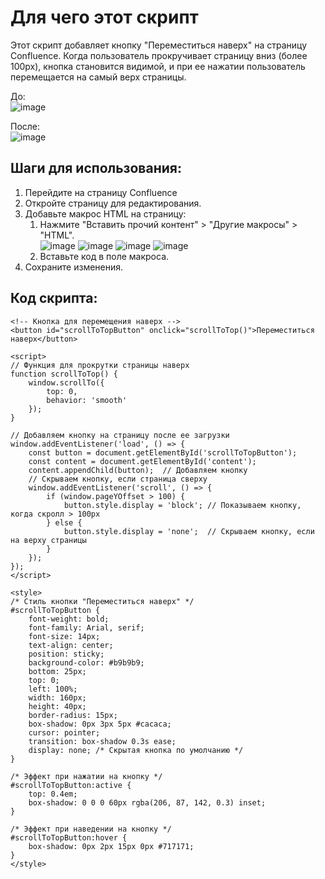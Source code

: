 # Для чего этот скрипт
Этот скрипт добавляет кнопку "Переместиться наверх" на страницу Confluence. Когда пользователь прокручивает страницу вниз (более 100px), кнопка становится видимой, и при ее нажатии пользователь перемещается на самый верх страницы.<br>

До:<br>
![image](https://github.com/user-attachments/assets/ce07898f-23c2-4bfb-bdbc-e310c0b2d9e4)

После:<br>
![image](https://github.com/user-attachments/assets/2106e2e3-4e6f-4a1b-95f0-859a3979a404)

## Шаги для использования:
1.	Перейдите на страницу Confluence<br>
2.	Откройте страницу для редактирования.<br>
3.	Добавьте макрос HTML на страницу:<br>
    1. Нажмите "Вставить прочий контент" > "Другие макросы" > "HTML".<br>
     ![image](https://github.com/user-attachments/assets/ccdf7533-8269-4653-995d-396a64db083d)
     ![image](https://github.com/user-attachments/assets/8829a091-cac8-4249-926d-70cbf3096e1d)
     ![image](https://github.com/user-attachments/assets/b8f6b4cb-2fd3-4467-a5fa-6232c7bf7e88)
     ![image](https://github.com/user-attachments/assets/332843ac-55b1-4fb4-8895-24f03c0b55c3)
    2. Вставьте код в поле макроса.<br>
4.	Сохраните изменения.<br>

## Код скрипта:
```
<!-- Кнопка для перемещения наверх -->
<button id="scrollToTopButton" onclick="scrollToTop()">Переместиться наверх</button>

<script>
// Функция для прокрутки страницы наверх
function scrollToTop() {
    window.scrollTo({
        top: 0,
        behavior: 'smooth'
    });
}

// Добавляем кнопку на страницу после ее загрузки
window.addEventListener('load', () => {
    const button = document.getElementById('scrollToTopButton');
    const content = document.getElementById('content');
    content.appendChild(button);  // Добавляем кнопку
    // Скрываем кнопку, если страница сверху
    window.addEventListener('scroll', () => {
        if (window.pageYOffset > 100) {
            button.style.display = 'block'; // Показываем кнопку, когда скролл > 100px
        } else {
            button.style.display = 'none';  // Скрываем кнопку, если на верху страницы
        }
    });
});
</script>

<style>
/* Стиль кнопки "Переместиться наверх" */
#scrollToTopButton {
    font-weight: bold;
    font-family: Arial, serif;
    font-size: 14px;
    text-align: center;
    position: sticky;
    background-color: #b9b9b9;
    bottom: 25px;
    top: 0;
    left: 100%;
    width: 160px;
    height: 40px;
    border-radius: 15px;
    box-shadow: 0px 3px 5px #cacaca;
    cursor: pointer;
    transition: box-shadow 0.3s ease;
    display: none; /* Скрытая кнопка по умолчанию */
}

/* Эффект при нажатии на кнопку */
#scrollToTopButton:active {
    top: 0.4em;
    box-shadow: 0 0 0 60px rgba(206, 87, 142, 0.3) inset;
}

/* Эффект при наведении на кнопку */
#scrollToTopButton:hover {
    box-shadow: 0px 2px 15px 0px #717171;
}
</style>

```
